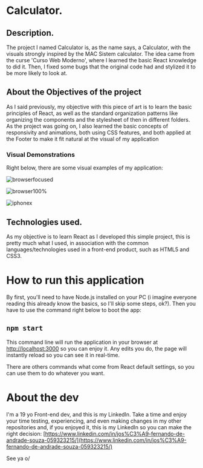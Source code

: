# Calculator.



## Description.

The project I named Calculator is, as the name says, a Calculator, with the visuals strongly inspired by the MAC Sistem calculator.
The idea came from the curse 'Curso Web Moderno', where I learned the basic React knowledge to did it. Then, I fixed some bugs that the original code had
and stylized it to be more likely to look at.



## About the Objectives of the project

As I said previously, my objective with this piece of art is to learn the basic principles of React,
as well as the standard organization patterns like organizing the components and the stylesheet of then in different folders.
As the project was going on, I also learned the basic concepts of responsivity and animations, both using CSS features,
and both applied at the Footer to make it fit natural at the visual of my application



### Visual Demonstrations

Right below, there are some visual examples of my application:

![browserfocused](https://user-images.githubusercontent.com/87328452/129593232-750d7996-6ea3-4382-bd77-74904acbd306.png)

![browser100%](https://user-images.githubusercontent.com/87328452/129595069-b2b9e2de-7ed2-49d8-968b-9b1598b90770.png)

![iphonex](https://user-images.githubusercontent.com/87328452/129598357-70b7db64-5b3a-418d-b93d-65cedf50a084.png)



## Technologies used.

As my objective is to learn React as I developed this simple project, this is pretty much what I used,
in association with the common languages/technologies used in a front-end product, such as HTML5 and CSS3.


# How to run this application

By first, you'll need to have Node.js installed on your PC (i imagine everyone reading this already know the basics, so I'll skip some steps, ok?).
Then you have to use the command right below to boot the app:

## `npm start`

This command line will run the application in your browser at [http://localhost:3000](http://localhost:3000) so you can enjoy it.
Any edits you do, the page will instantly reload so you can see it in real-time.

There are others commands what come from React default settings, so you can use them to do whatever you want.


# About the dev

I'm a 19 yo Front-end dev, and this is my  LinkedIn. Take a time and enjoy your time testing, experiencing, and even making changes in my other repositories and,
if you enjoyed it, this is my LinkedIn so you can make the right decision: [https://www.linkedin.com/in/jos%C3%A9-fernando-de-andrade-souza-059323215/](https://www.linkedin.com/in/jos%C3%A9-fernando-de-andrade-souza-059323215/)



See ya o/
